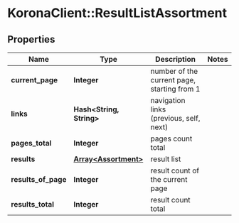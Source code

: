 # KoronaClient::ResultListAssortment

## Properties
Name | Type | Description | Notes
------------ | ------------- | ------------- | -------------
**current_page** | **Integer** | number of the current page, starting from 1 | 
**links** | **Hash&lt;String, String&gt;** | navigation links (previous, self, next) | 
**pages_total** | **Integer** | pages count total | 
**results** | [**Array&lt;Assortment&gt;**](Assortment.md) | result list | 
**results_of_page** | **Integer** | result count of the current page | 
**results_total** | **Integer** | result count total | 


